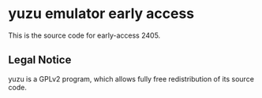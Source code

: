 yuzu emulator early access
=============

This is the source code for early-access 2405.

## Legal Notice

yuzu is a GPLv2 program, which allows fully free redistribution of its source code.